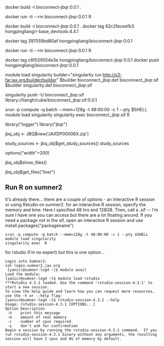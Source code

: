 docker build -t bioconnect-jbqr:0.0.1 .

docker run -ti --rm bioconnect-jbqr:0.0.1 R


docker build -t bioconnect-jbqr:0.0.1 .
docker tag 62c2feceefb3 hongpingliang/r-base_devtools:4.4.1

docker tag 397559bd80af hongpingliang/bioconnect-jbqr:0.0.1

docker run -ti --rm bioconnect-jbqr:0.0.1 R

docker tag c6f029554e3e hongpingliang/bioconnect-jbqr:0.0.1
docker push hongpingliang/bioconnect-jbqr:0.0.1

module load singularity
builder="singularity run http://s3-far.jax.org/builder/builder"
$builder bioconnect_jbqr.def bioconnect_jbqr.sif
$builder singularity.def bioconnect_jbqr.sif

singularity push -U bioconnect_jbqr.sif library://liangh/cube/bioconnect_jbqr.sif:0.0.1

srun -p compute -q batch --mem=128g -t 48:00:00 -c 1 --pty $SHELL
module load singularity
singularity exec bioconnect_jbqr.sif R

library("logger")
library("jbqr")

jbq_obj <- JBQ$new('JAXDP00006X.zip')

study_sources <- jbq_obj$get_study_sources()
study_sources

options("width"=200)

jbq_obj$show_files()

jbq_obj$get_files("*liver*")

## Run R on sumner2

it's already there... there are a couple of options - an interactive R session or using Rstudio on sumner2.
for an interactive R session, specify the memory and time. Here I specified 48 hrs and 128GB. Then, call a .sif -- I'm sure I have one you can access but there are a lot floating around. If you need a package not in the sif, open an interactive R session and use install.packages("packagename")
```
srun -p compute -q batch --mem=128g -t 48:00:00 -c 1 --pty $SHELL
module load singularity
singularity exec  R
```

for rstudio (I'm no expert) but this is one option...
```
Login into Sumner2:
ssh login.sumner2.jax.org
 [yanicr@sumner-log4 ~]$ module avail
Load the module:
[yanicr@sumner-log4 ~]$ module load rstudio
***Rstudio 4.3.1 loaded. Use the command 'rstudio-session-4.3.1' to start a new session.
To view the help guide and learn how you can request more resources, use the -h or --help flag:
[yanicr@sumner-log4 ~]$ rstudio-session-4.3.1 --help
Usage: rstudio-session-4.3.1 [OPTIONS...]
Option Description
 -h    print this message
 -m    amount of real memory
 -c    number of cpus required
 -y    don't ask for confirmation
Begin a session by running the rstudio-session-4.3.1 command.  If you run rstudio-session-4.3.1 binary without any arguments, the resulting session will have 2 cpus and 8G of memory by default.
```
